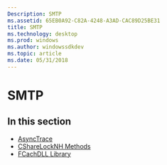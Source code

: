 ```yaml
---
Description: SMTP
ms.assetid: 65EB0A92-C82A-4248-A3AD-CAC89D25BE31
title: SMTP
ms.technology: desktop
ms.prod: windows
ms.author: windowssdkdev
ms.topic: article
ms.date: 05/31/2018
---
```


# SMTP

## In this section

-   [AsyncTrace](asynctrace.md)
-   [CShareLockNH Methods](csharelocknh-methods.md)
-   [FCachDLL Library](fcachdll-library.md)

 

 



